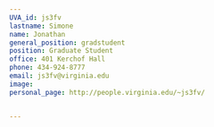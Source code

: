 ```yaml
---
UVA_id: js3fv
lastname: Simone
name: Jonathan
general_position: gradstudent
position: Graduate Student
office: 401 Kerchof Hall
phone: 434-924-8777
email: js3fv@virginia.edu
image:
personal_page: http://people.virginia.edu/~js3fv/


---
```

